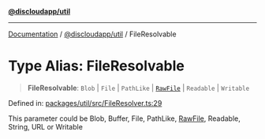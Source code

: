[**@discloudapp/util**](../README.md)

***

[Documentation](../../../packages.md) / [@discloudapp/util](../README.md) / FileResolvable

# Type Alias: FileResolvable

> **FileResolvable**: `Blob` \| `File` \| `PathLike` \| [`RawFile`](../interfaces/RawFile.md) \| `Readable` \| `Writable`

Defined in: [packages/util/src/FileResolver.ts:29](https://github.com/discloud/discloud.app/blob/bfcb626f6315ac03eb36b36e57f162cd101e1996/packages/util/src/FileResolver.ts#L29)

This parameter could be Blob, Buffer, File, PathLike, [RawFile](../interfaces/RawFile.md), Readable, String, URL or Writable
